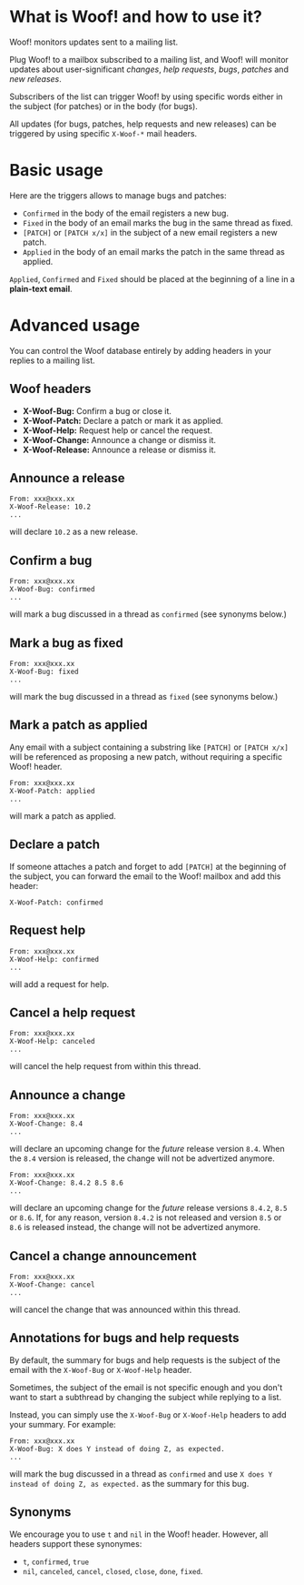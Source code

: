 <div class="container">


# What is Woof! and how to use it?

Woof! monitors updates sent to a mailing list.

Plug Woof! to a mailbox subscribed to a mailing list, and Woof! will
monitor updates about user-significant *changes*, *help requests*, *bugs*,
*patches* and *new releases*.

Subscribers of the list can trigger Woof! by using specific words
either in the subject (for patches) or in the body (for bugs).

All updates (for bugs, patches, help requests and new releases) can be
triggered by using specific `X-Woof-*` mail headers.


# Basic usage

Here are the triggers allows to manage bugs and patches:

-   `Confirmed` in the body of the email registers a new bug.
-   `Fixed` in the body of an email marks the bug in the same thread as fixed.
-   `[PATCH]` or `[PATCH x/x]` in the subject of a new email registers a new patch.
-   `Applied` in the body of an email marks the patch in the same thread as applied.

`Applied`, `Confirmed` and `Fixed` should be placed at the beginning of a
line in a **plain-text email**.


# Advanced usage

You can control the Woof database entirely by adding headers in your
replies to a mailing list.


## Woof headers

-   **X-Woof-Bug:** Confirm a bug or close it.
-   **X-Woof-Patch:** Declare a patch or mark it as applied.
-   **X-Woof-Help:** Request help or cancel the request.
-   **X-Woof-Change:** Announce a change or dismiss it.
-   **X-Woof-Release:** Announce a release or dismiss it.


## Announce a release

    From: xxx@xxx.xx
    X-Woof-Release: 10.2
    ...

will declare `10.2` as a new release.


## Confirm a bug

    From: xxx@xxx.xx
    X-Woof-Bug: confirmed
    ...

will mark a bug discussed in a thread as `confirmed` (see synonyms below.)


## Mark a bug as fixed

    From: xxx@xxx.xx
    X-Woof-Bug: fixed
    ...

will mark the bug discussed in a thread as `fixed` (see synonyms below.)


## Mark a patch as applied

Any email with a subject containing a substring like `[PATCH]` or
`[PATCH x/x]` will be referenced as proposing a new patch, without
requiring a specific Woof! header.

    From: xxx@xxx.xx
    X-Woof-Patch: applied
    ...

will mark a patch as applied.


## Declare a patch

If someone attaches a patch and forget to add `[PATCH]` at the beginning
of the subject, you can forward the email to the Woof! mailbox and add
this header:

    X-Woof-Patch: confirmed


## Request help

    From: xxx@xxx.xx
    X-Woof-Help: confirmed
    ...

will add a request for help.


## Cancel a help request

    From: xxx@xxx.xx
    X-Woof-Help: canceled
    ...

will cancel the help request from within this thread.


## Announce a change

    From: xxx@xxx.xx
    X-Woof-Change: 8.4
    ...

will declare an upcoming change for the *future* release version `8.4`.
When the `8.4` version is released, the change will not be advertized
anymore.

    From: xxx@xxx.xx
    X-Woof-Change: 8.4.2 8.5 8.6
    ...

will declare an upcoming change for the *future* release versions
`8.4.2`, `8.5` or `8.6`.  If, for any reason, version `8.4.2` is not
released and version `8.5` or `8.6` is released instead, the change
will not be advertized anymore.


## Cancel a change announcement

    From: xxx@xxx.xx
    X-Woof-Change: cancel
    ...

will cancel the change that was announced within this thread.


## Annotations for bugs and help requests

By default, the summary for bugs and help requests is the subject of
the email with the `X-Woof-Bug` or `X-Woof-Help` header.

Sometimes, the subject of the email is not specific enough and you
don't want to start a subthread by changing the subject while replying
to a list.

Instead, you can simply use the `X-Woof-Bug` or `X-Woof-Help` headers to
add your summary.  For example:

    From: xxx@xxx.xx
    X-Woof-Bug: X does Y instead of doing Z, as expected.
    ...

will mark the bug discussed in a thread as `confirmed` and use `X does Y
instead of doing Z, as expected.` as the summary for this bug.


## Synonyms

We encourage you to use `t` and `nil` in the Woof! header.  However,
all headers support these synonymes:

-   `t`, `confirmed`, `true`
-   `nil`, `canceled`, `cancel`, `closed`, `close`, `done`, `fixed`.

</div>

